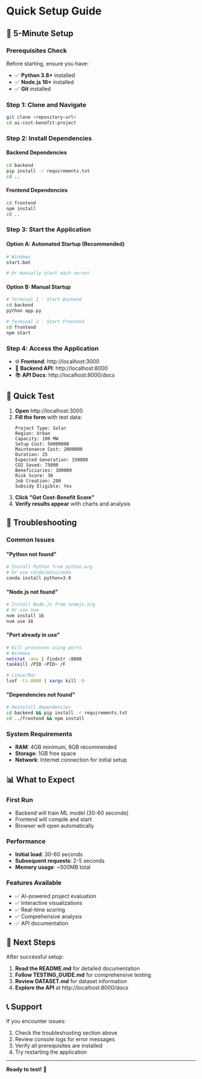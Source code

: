 # Quick Setup Guide

## 🚀 5-Minute Setup

### Prerequisites Check
Before starting, ensure you have:
- ✅ **Python 3.8+** installed
- ✅ **Node.js 16+** installed
- ✅ **Git** installed

### Step 1: Clone and Navigate
```bash
git clone <repository-url>
cd ai-cost-benefit-project
```

### Step 2: Install Dependencies

#### Backend Dependencies
```bash
cd backend
pip install -r requirements.txt
cd ..
```

#### Frontend Dependencies
```bash
cd frontend
npm install
cd ..
```

### Step 3: Start the Application

#### Option A: Automated Startup (Recommended)
```bash
# Windows
start.bat

# Or manually start each server
```

#### Option B: Manual Startup
```bash
# Terminal 1 - Start Backend
cd backend
python app.py

# Terminal 2 - Start Frontend
cd frontend
npm start
```

### Step 4: Access the Application
- 🌐 **Frontend**: http://localhost:3000
- 🔧 **Backend API**: http://localhost:8000
- 📚 **API Docs**: http://localhost:8000/docs

## 🧪 Quick Test

1. **Open** http://localhost:3000
2. **Fill the form** with test data:
   ```
   Project Type: Solar
   Region: Urban
   Capacity: 100 MW
   Setup Cost: 50000000
   Maintenance Cost: 2000000
   Duration: 25
   Expected Generation: 150000
   CO2 Saved: 75000
   Beneficiaries: 100000
   Risk Score: 30
   Job Creation: 200
   Subsidy Eligible: Yes
   ```
3. **Click "Get Cost-Benefit Score"**
4. **Verify results appear** with charts and analysis

## 🔧 Troubleshooting

### Common Issues

#### "Python not found"
```bash
# Install Python from python.org
# Or use conda/miniconda
conda install python=3.9
```

#### "Node.js not found"
```bash
# Install Node.js from nodejs.org
# Or use nvm
nvm install 16
nvm use 16
```

#### "Port already in use"
```bash
# Kill processes using ports
# Windows
netstat -ano | findstr :8000
taskkill /PID <PID> /F

# Linux/Mac
lsof -ti:8000 | xargs kill -9
```

#### "Dependencies not found"
```bash
# Reinstall dependencies
cd backend && pip install -r requirements.txt
cd ../frontend && npm install
```

### System Requirements
- **RAM**: 4GB minimum, 8GB recommended
- **Storage**: 1GB free space
- **Network**: Internet connection for initial setup

## 📊 What to Expect

### First Run
- Backend will train ML model (30-60 seconds)
- Frontend will compile and start
- Browser will open automatically

### Performance
- **Initial load**: 30-60 seconds
- **Subsequent requests**: 2-5 seconds
- **Memory usage**: ~500MB total

### Features Available
- ✅ AI-powered project evaluation
- ✅ Interactive visualizations
- ✅ Real-time scoring
- ✅ Comprehensive analysis
- ✅ API documentation

## 🎯 Next Steps

After successful setup:
1. **Read the README.md** for detailed documentation
2. **Follow TESTING_GUIDE.md** for comprehensive testing
3. **Review DATASET.md** for dataset information
4. **Explore the API** at http://localhost:8000/docs

## 📞 Support

If you encounter issues:
1. Check the troubleshooting section above
2. Review console logs for error messages
3. Verify all prerequisites are installed
4. Try restarting the application

---

**Ready to test!** 🚀 